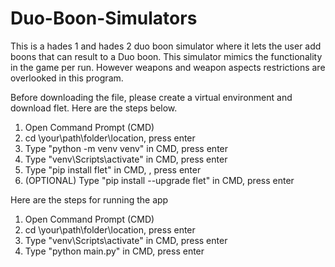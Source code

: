 # Duo-Boon-Simulators
This is a hades 1 and hades 2 duo boon simulator where it lets the user add boons that can result to a Duo boon. This simulator mimics the functionality in the game per run. However weapons and weapon aspects restrictions are overlooked in this program. 

Before downloading the file, please create a virtual environment and download flet. Here are the steps below.
1. Open Command Prompt (CMD)
2. cd \your\path\folder\location, press enter
3. Type "python -m venv venv" in CMD, press enter
4. Type "venv\Scripts\activate" in CMD, press enter
5. Type "pip install flet" in CMD, , press enter
6. (OPTIONAL) Type "pip install --upgrade flet" in CMD, press enter

Here are the steps for running the app
1. Open Command Prompt (CMD)
2. cd \your\path\folder\location, press enter
3. Type "venv\Scripts\activate" in CMD, press enter
4. Type "python main.py" in CMD, press enter
